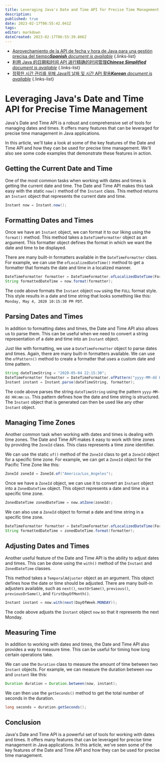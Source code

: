 ```yaml
---
title: Leveraging Java's Date and Time API for Precise Time Management
description: 
published: true
date: 2023-02-17T06:55:42.041Z
tags: 
editor: markdown
dateCreated: 2023-02-17T06:55:39.866Z
---
```


- [Aprovechamiento de la API de fecha y hora de Java para una gestión precisa del tiempo***Spanish** document is available*](/es/Knowledge-base/Java/leveraging-java-s-date-and-time-api-for-precise-time-management)
{.links-list}
- [利用 Java 的日期和时间 API 进行精确的时间管理***Chinese Simplified** document is available*](/zh/Knowledge-base/Java/leveraging-java-s-date-and-time-api-for-precise-time-management)
{.links-list}
- [정확한 시간 관리를 위해 Java의 날짜 및 시간 API 활용***Korean** document is available*](/ko/Knowledge-base/Java/leveraging-java-s-date-and-time-api-for-precise-time-management)
{.links-list}


# Leveraging Java's Date and Time API for Precise Time Management

Java's Date and Time API is a robust and comprehensive set of tools for managing dates and times. It offers many features that can be leveraged for precise time management in Java applications.

In this article, we'll take a look at some of the key features of the Date and Time API and how they can be used for precise time management. We'll also see some code examples that demonstrate these features in action.

## Getting the Current Date and Time

One of the most common tasks when working with dates and times is getting the current date and time. The Date and Time API makes this task easy with the static `now()` method of the `Instant` class. This method returns an `Instant` object that represents the current date and time.

```java
Instant now = Instant.now();
```

## Formatting Dates and Times

Once we have an `Instant` object, we can format it to our liking using the `format()` method. This method takes a `DateTimeFormatter` object as an argument. This formatter object defines the format in which we want the date and time to be displayed.

There are many built-in formatters available in the `DateTimeFormatter` class. For example, we can use the `ofLocalizedDateTime()` method to get a formatter that formats the date and time in a localized manner.

```java
DateTimeFormatter formatter = DateTimeFormatter.ofLocalizedDateTime(FormatStyle.FULL);
String formattedDateTime = now.format(formatter);
```

The code above formats the `Instant` object `now` using the `FULL` format style. This style results in a date and time string that looks something like this: `Monday, May 4, 2020 10:15:30 PM PDT`.

## Parsing Dates and Times

In addition to formatting dates and times, the Date and Time API also allows us to parse them. This can be useful when we need to convert a string representation of a date and time into an `Instant` object.

Just like with formatting, we use a `DateTimeFormatter` object to parse dates and times. Again, there are many built-in formatters available. We can use the `ofPattern()` method to create a formatter that uses a custom date and time pattern.

```java
String dateTimeString = "2020-05-04 22:15:30";
DateTimeFormatter formatter = DateTimeFormatter.ofPattern("yyyy-MM-dd HH:mm:ss");
Instant instant = Instant.parse(dateTimeString, formatter);
```

The code above parses the string `dateTimeString` using the pattern `yyyy-MM-dd HH:mm:ss`. This pattern defines how the date and time string is structured. The `Instant` object that is generated can then be used like any other `Instant` object.

## Managing Time Zones

Another common task when working with dates and times is dealing with time zones. The Date and Time API makes it easy to work with time zones by providing the `ZoneId` class. This class represents a time zone identifier.

We can use the static `of()` method of the `ZoneId` class to get a `ZoneId` object for a specific time zone. For example, we can get a `ZoneId` object for the Pacific Time Zone like this:

```java
ZoneId zoneId = ZoneId.of("America/Los_Angeles");
```

Once we have a `ZoneId` object, we can use it to convert an `Instant` object into a `ZonedDateTime` object. This object represents a date and time in a specific time zone.

```java
ZonedDateTime zonedDateTime = now.atZone(zoneId);
```

We can also use a `ZoneId` object to format a date and time string in a specific time zone.

```java
DateTimeFormatter formatter = DateTimeFormatter.ofLocalizedDateTime(FormatStyle.FULL);
String formattedDateTime = zonedDateTime.format(formatter);
```

## Adjusting Dates and Times

Another useful feature of the Date and Time API is the ability to adjust dates and times. This can be done using the `with()` method of the `Instant` and `ZonedDateTime` classes.

This method takes a `TemporalAdjuster` object as an argument. This object defines how the date or time should be adjusted. There are many built-in adjusters available, such as `next()`, `nextOrSame()`, `previous()`, `previousOrSame()`, and `firstDayOfMonth()`.

```java
Instant instant = now.with(next(DayOfWeek.MONDAY));
```

The code above adjusts the `Instant` object `now` so that it represents the next Monday.

## Measuring Time

In addition to working with dates and times, the Date and Time API also provides a way to measure time. This can be useful for timing how long certain operations take.

We can use the `Duration` class to measure the amount of time between two `Instant` objects. For example, we can measure the duration between `now` and `instant` like this:

```java
Duration duration = Duration.between(now, instant);
```

We can then use the `getSeconds()` method to get the total number of seconds in the duration.

```java
long seconds = duration.getSeconds();
```

## Conclusion

Java's Date and Time API is a powerful set of tools for working with dates and times. It offers many features that can be leveraged for precise time management in Java applications. In this article, we've seen some of the key features of the Date and Time API and how they can be used for precise time management.
